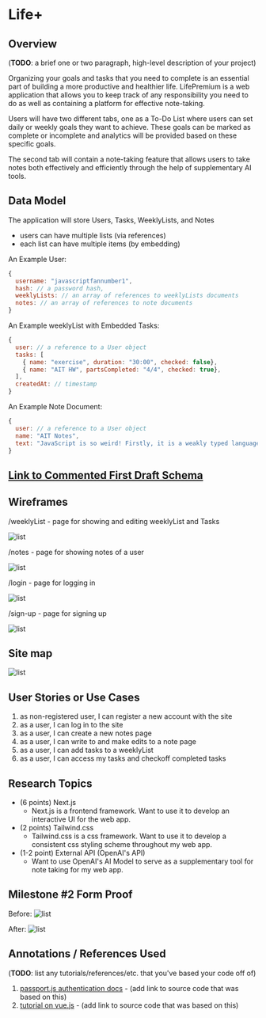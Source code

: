 # Life+

## Overview

(__TODO__: a brief one or two paragraph, high-level description of your project)

Organizing your goals and tasks that you need to complete is an essential part of building a more productive and healthier life. LifePremium is a web application that allows you to keep track of any responsibility you need to do as well as containing a platform for effective note-taking. 

Users will have two different tabs, one as a To-Do List where users can set daily or weekly goals they want to achieve. These goals can be marked as complete or incomplete and analytics will be provided based on these specific goals.

The second tab will contain a note-taking feature that allows users to take notes both effectively and efficiently through the help of supplementary AI tools.

## Data Model

The application will store Users, Tasks, WeeklyLists, and Notes

* users can have multiple lists (via references)
* each list can have multiple items (by embedding)

An Example User:

```javascript
{
  username: "javascriptfannumber1",
  hash: // a password hash,
  weeklyLists: // an array of references to weeklyLists documents
  notes: // an array of references to note documents
}
```

An Example weeklyList with Embedded Tasks:

```javascript
{
  user: // a reference to a User object
  tasks: [
    { name: "exercise", duration: "30:00", checked: false},
    { name: "AIT HW", partsCompleted: "4/4", checked: true},
  ],
  createdAt: // timestamp
}
```
An Example Note Document:

```javascript
{
  user: // a reference to a User object
  name: "AIT Notes",
  text: "JavaScript is so weird! Firstly, it is a weakly typed language. Also, wat are prototypes??!?!"
}
```

## [Link to Commented First Draft Schema](db.mjs) 

## Wireframes

/weeklyList - page for showing and editing weeklyList and Tasks

![list](documentation/example-doc-to-do.png)

/notes - page for showing notes of a user

![list](documentation/example-doc-notes.png)

/login - page for logging in

![list](documentation/example-login.png)

/sign-up - page for signing up

![list](documentation/example-sign-up.png)

## Site map

![list](documentation/example-chart.png)
## User Stories or Use Cases

1. as non-registered user, I can register a new account with the site
2. as a user, I can log in to the site
3. as a user, I can create a new notes page
4. as a user, I can write to and make edits to a note page
5. as a user, I can add tasks to a weeklyList
6. as a user, I can access my tasks and checkoff completed tasks

## Research Topics

* (6 points) Next.js
    * Next.js is a frontend framework. Want to use it to develop an interactive UI for the web app.
* (2 points) Tailwind.css
    * Tailwind.css is a css framework. Want to use it to develop a consistent css styling scheme throughout my web app.
* (1-2 point) External API (OpenAI's API)
    * Want to use OpenAI's AI Model to serve as a supplementary tool for note taking for my web app.

## Milestone #2 Form Proof
Before:
![list](documentation/before-api.png)

After:
![list](documentation/after-api.png)

## Annotations / References Used

(__TODO__: list any tutorials/references/etc. that you've based your code off of)

1. [passport.js authentication docs](http://passportjs.org/docs) - (add link to source code that was based on this)
2. [tutorial on vue.js](https://vuejs.org/v2/guide/) - (add link to source code that was based on this)

